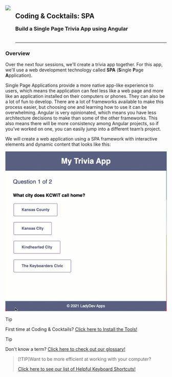 <div>
    <img src="images/logo.png" style="float: left; margin: 0px 15px 15px 0px; height:125px;">
    <h2 style="display:inline-block;margin-top:1em;">Coding &amp; Cocktails: SPA</h2>
    <h3 style="margin-top:0;margin-bottom:2em;">Build a Single Page Trivia App using Angular</h3>
</div>
<hr>

### Overview

Over the next four sessions, we'll create a trivia app together. For this app, we'll use a web development technology called **SPA** (**S**ingle **P**age **A**pplication).

Single Page Applications provide a more native app-like experience to users, which means the application can feel less like a web page and more like an application installed on their computers or phones. They can also be a lot of fun to develop. There are a lot of frameworks available to make this process easier, but choosing one and learning how to use it can be overwhelming. Angular is very opinionated, which means you have less architecture decisions to make than some of the other frameworks. This also means there will be more consistency among Angular projects, so if you’ve worked on one, you can easily jump into a different team’s project.

We will create a web application using a SPA framework with interactive elements and dynamic content that looks like this:

![Completed trivia application](images/app.gif)

>[!TIP]
>First time at Coding & Cocktails?   [Click here to Install the Tools!](/tools/ ':target=_blank')

>[!TIP]
>Don't know a term?   [Click here to check out our glossary!](http://bit.ly/CnCgloss)

>[!TIP]Want to be more efficient at working with your computer?
>
>[Click here to see our list of Helpful Keyboard Shortcuts!](/spa/references/README.md ':target=_blank')

